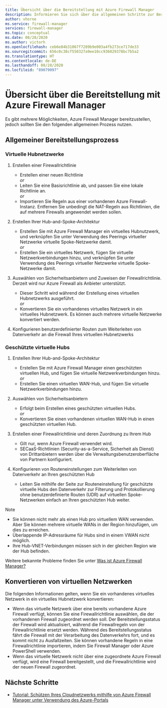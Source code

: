 ```yaml
---
title: Übersicht über die Bereitstellung mit Azure Firewall Manager
description: Informieren Sie sich über die allgemeinen Schritte zur Bereitstellung von Azure Firewall Manager.
author: vhorne
ms.service: firewall-manager
services: firewall-manager
ms.topic: conceptual
ms.date: 08/28/2020
ms.author: victorh
ms.openlocfilehash: ceb6e84b31067f7289b9e003a4fb273ce717de33
ms.sourcegitcommit: 656c0c38cf550327a9ee10cc936029378bc7b5a2
ms.translationtype: HT
ms.contentlocale: de-DE
ms.lasthandoff: 08/28/2020
ms.locfileid: "89079097"
---
```

# <a name="azure-firewall-manager-deployment-overview"></a>Übersicht über die Bereitstellung mit Azure Firewall Manager

Es gibt mehrere Möglichkeiten, Azure Firewall Manager bereitzustellen, jedoch sollten Sie den folgenden allgemeinen Prozess nutzen.

## <a name="general-deployment-process"></a>Allgemeiner Bereitstellungsprozess

### <a name="hub-virtual-networks"></a>Virtuelle Hubnetzwerke

1.  Erstellen einer Firewallrichtlinie

    - Erstellen einer neuen Richtlinie
<br>*or*<br>
    - Leiten Sie eine Basisrichtlinie ab, und passen Sie eine lokale Richtlinie an.
<br>*or*<br>
    - Importieren Sie Regeln aus einer vorhandenen Azure Firewall-Instanz. Entfernen Sie unbedingt die NAT-Regeln aus Richtlinien, die auf mehrere Firewalls angewendet werden sollen.
1. Erstellen Ihrer Hub-and-Spoke-Architektur
   - Erstellen Sie mit Azure Firewall Manager ein virtuelles Hubnutzwerk, und verknüpfen Sie unter Verwendung des Peerings virtueller Netzwerke virtuelle Spoke-Netzwerke damit.
<br>*or*<br>
    - Erstellen Sie ein virtuelles Netzwerk, fügen Sie virtuelle Netzwerkverbindungen hinzu, und verknüpfen Sie unter Verwendung des Peerings virtueller Netzwerke virtuelle Spoke-Netzwerke damit.

3. Auswählen von Sicherheitsanbietern und Zuweisen der Firewallrichtlinie. Derzeit wird nur Azure Firewall als Anbieter unterstützt.

   - Dieser Schritt wird während der Erstellung eines virtuellen Hubnetzwerks ausgeführt.
<br>*or*<br>
    - Konvertieren Sie ein vorhandenes virtuelles Netzwerk in ein virtuelles Hubnetzwerk. Es können auch mehrere virtuelle Netzwerke konvertiert werden.

4. Konfigurieren benutzerdefinierter Routen zum Weiterleiten von Datenverkehr an die Firewall Ihres virtuellen Hubnetzwerks


### <a name="secured-virtual-hubs"></a>Geschützte virtuelle Hubs

1. Erstellen Ihrer Hub-and-Spoke-Architektur

   - Erstellen Sie mit Azure Firewall Manager einen geschützten virtuellen Hub, und fügen Sie virtuelle Netzwerkverbindungen hinzu.<br>*or*<br>
   - Erstellen Sie einen virtuellen WAN-Hub, und fügen Sie virtuelle Netzwerkverbindungen hinzu.
2. Auswählen von Sicherheitsanbietern

   - Erfolgt beim Erstellen eines geschützten virtuellen Hubs.<br>*or*<br>
   - Konvertieren Sie einen vorhandenen virtuellen WAN-Hub in einen geschützten virtuellen Hub.
3. Erstellen einer Firewallrichtlinie und deren Zuordnung zu Ihrem Hub

   - Gilt nur, wenn Azure Firewall verwendet wird.
   - SECaaS-Richtlinien (Security-as-a-Service, Sicherheit als Dienst) von Drittanbietern werden über die Verwaltungsbenutzeroberfläche von Partnern konfiguriert.
4. Konfigurieren von Routeneinstellungen zum Weiterleiten von Datenverkehr an Ihren geschützten Hub

   - Leiten Sie mithilfe der Seite zur Routeneinstellung für geschützte virtuelle Hubs den Datenverkehr zur Filterung und Protokollierung ohne benutzerdefinierte Routen (UDR) auf virtuellen Spoke-Netzwerken einfach an Ihren geschützten Hub weiter.

> [!NOTE]
> - Sie können nicht mehr als einen Hub pro virtuellem WAN verwenden. Aber Sie können mehrere virtuelle WANs in der Region hinzufügen, um dies zu erreichen.
> - Überlappende IP-Adressräume für Hubs sind in einem VWAN nicht möglich.
> - Ihre Hub-VNET-Verbindungen müssen sich in der gleichen Region wie der Hub befinden.
>
> Weitere bekannte Probleme finden Sie unter [Was ist Azure Firewall Manager?](overview.md#known-issues)

## <a name="convert-virtual-networks"></a>Konvertieren von virtuellen Netzwerken

Die folgenden Informationen gelten, wenn Sie ein vorhandenes virtuelles Netzwerk in ein virtuelles Hubnetzwerk konvertieren:

- Wenn das virtuelle Netzwerk über eine bereits vorhandene Azure Firewall verfügt, können Sie eine Firewallrichtlinie auswählen, die der vorhandenen Firewall zugeordnet werden soll. Der Bereitstellungsstatus der Firewall wird aktualisiert, während die Firewallregeln von der Firewallrichtlinie ersetzt werden. Während des Bereitstellungsstatus fährt die Firewall mit der Verarbeitung des Datenverkehrs fort, und es kommt nicht zu Ausfallzeiten. Sie können vorhandene Regeln in eine Firewallrichtlinie importieren, indem Sie Firewall Manager oder Azure PowerShell verwenden.
- Wenn das virtuelle Netzwerk nicht über eine zugeordnete Azure Firewall verfügt, wird eine Firewall bereitgestellt, und die Firewallrichtlinie wird der neuen Firewall zugeordnet.

## <a name="next-steps"></a>Nächste Schritte

- [Tutorial: Schützen Ihres Cloudnetzwerks mithilfe von Azure Firewall Manager unter Verwendung des Azure-Portals](secure-cloud-network.md)